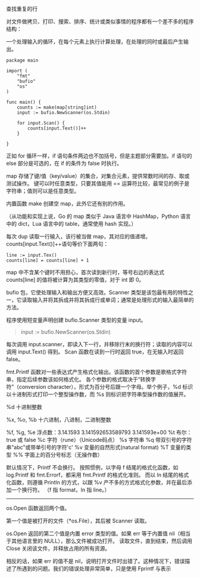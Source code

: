 
查找重复的行

对文件做拷贝、打印、搜索、排序、统计或类似事情的程序都有一个差不多的程序结构：

一个处理输入的循环，在每个元素上执行计算处理，在处理的同时或最后产生输出。

```
package main

import (
	"fmt"
	"bufio"
	"os"
)

func main() {
	counts := make(map[string]int)
	input := bufio.NewScanner(os.Stdin)
	
	for input.Scan() {
		counts[input.Text()]++
	}
	
}
```

正如 for 循环一样，if 语句条件两边也不加括号，但是主题部分需要加。if 语句的 else 部分是可选的，在 if 的条件为 false 时执行。

map 存储了键/值（key/value）的集合，对集合元素，提供常数时间的存、取或测试操作。
键可以时任意类型，只要其值能用 == 运算符比较，最常见的例子是字符串；值则可以是任意类型。

内置函数 make 创建空 map，此外它还有别的作用。

（从功能和实现上说，Go 的 map 类似于 Java 语言中 HashMap，Python 语言中的 dict，Lua 语言中的 table，通常使用 hash 实现。）

每次 dup 读取一行输入，该行被当做 map，其对应的值递增。counts[input.Text()]++语句等价下面两句：

```
line := input.Tex()
counts[line] = counts[line] + 1

```
map 中不含某个键时不用担心，首次读到新行时，等号右边的表达式 counts[line] 的值将被计算为其类型的零值，对于 int 即 0。


bufio 包，它使处理输入和输出方便又高效。Scanner 类型是该包最有用的特性之一，它读取输入并将其拆成并将其拆成行或单词；通常是处理形式的输入最简单的方法。


程序使用短变量声明创建 bufio.Scanner 类型的变量 input。


> input := bufio.NewScanner(os.Stdin)

每次调用 input.scanner，即读入下一行，并移除行末的换行符；读取的内容可以调用 input.Text() 得到。
Scan 函数在读到一行时返回 true，在无输入时返回 false。

fmt.Printf 函数对一些表达式产生格式化输出。该函数的首个参数是歌格式字符串，指定后续参数该如何格式化。
各个参数的格式取决于“转换字符”（conversion character），形式为百分号后跟一个字母。举个例子，%d 标识以十进制形式打印一个整型操作数，而 %s 则标识把字符串型操作数的值展开。


%d 十进制整数

%x, %o, %b 十六进制，八进制，二进制整数

%f, %g, %e 浮点数：3.14.1593 3.141592653589793 3.141593e+00
%t 布尔：true 或 false
%c 字符（rune）（Unicode码点）
%s 字符串
%q 带双引号的字符串"abc"或带单引号的字符'c'
%v 变量的自然形式(natural format)
%T 变量的类型
%% 字面上的百分号标志（无操作数）

默认情况下，Printf 不会换行。
按照惯例，以字母 f 结尾的格式化函数，如 log.Printf 和 fmt.Errorf，都采用 fmt.Printf 的格式化准则。
而以 ln 结尾的格式化函数，则遵循 Println 的方式，以跟 %v 产不多的方式格式化参数，并在最后添加一个换行符。
（f 指 format，ln 指 line。）

---

os.Open 函数返回两个值。

第一个值是被打开的文件（*os.File），其后被 Scanner 读取。

os.Open 返回的第二个值是内置 error 类型的值。如果 err 等于内置值 nil（相当于其他语言里的 NULL），那么文件被成功打开。
读取文件，直到结束，然后调用 Close 关闭该文件，并释放占用的所有资源。

相反的话，如果 err 的值不是 nil，说明打开文件时出错了。这种情况下，错误描述了所遇到的问题。我们的错误处理非常简单，只是使用
Fprintf 与表示